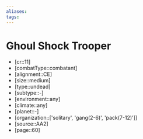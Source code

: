 ```yaml
---
aliases: 
tags: 
---
```


# Ghoul Shock Trooper

- [cr::11]
- [combatType::combatant]
- [alignment::CE]
- [size::medium]
- [type::undead]
- [subtype::-]
- [environment::any]
- [climate::any]
- [planet::-]
- [organization::['solitary', 'gang(2-6)', 'pack(7-12)']]
- [source::AA2]
- [page::60]
